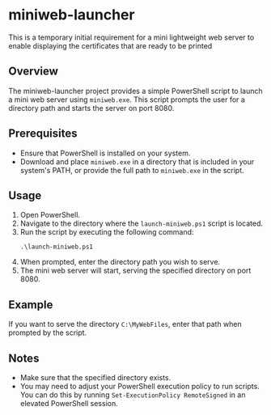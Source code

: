# miniweb-launcher
This is a temporary initial requirement for a mini lightweight web server to enable displaying the certificates that are ready to be printed

## Overview
The miniweb-launcher project provides a simple PowerShell script to launch a mini web server using `miniweb.exe`. This script prompts the user for a directory path and starts the server on port 8080.

## Prerequisites
- Ensure that PowerShell is installed on your system.
- Download and place `miniweb.exe` in a directory that is included in your system's PATH, or provide the full path to `miniweb.exe` in the script.

## Usage
1. Open PowerShell.
2. Navigate to the directory where the `launch-miniweb.ps1` script is located.
3. Run the script by executing the following command:
   ```
   .\launch-miniweb.ps1
   ```
4. When prompted, enter the directory path you wish to serve.
5. The mini web server will start, serving the specified directory on port 8080.

## Example
If you want to serve the directory `C:\MyWebFiles`, enter that path when prompted by the script.

## Notes
- Make sure that the specified directory exists.
- You may need to adjust your PowerShell execution policy to run scripts. You can do this by running `Set-ExecutionPolicy RemoteSigned` in an elevated PowerShell session.